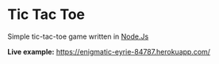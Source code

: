 # Tic Tac Toe
Simple tic-tac-toe game written in [Node.Js](https://nodejs.org/en/)

**Live example:** https://enigmatic-eyrie-84787.herokuapp.com/
